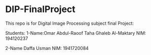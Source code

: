 # DIP-FinalProject
This repo is for Digital Image Processing subject final Project:

Students:
1-Name:Omar Abdul-Raoof Taha Ghaleb Al-Maktary
NIM: 194120237

2-Name Daffa Usman
NIM: 1941720084
